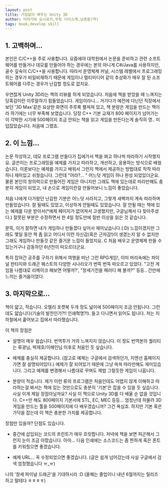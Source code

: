 ```yaml
---
layout: post
title: 거침없이 배우는 Unity 3D
author: 미야가와 요시유키,무토 다이스케,남종환(역)
tags: book,develop skill
---
```


## 1. 고백하며...
본인은 C/C++을 주로 사용합니다. 요즘에야 대학원에서 논문을 준비하고 관련 소프트웨어를 만들거나 데모를 만들어야 하는 경우에는 본의 아니게 C#/Java를 사용하지만, 골수 깊숙이 C/C++을 사용합니다. 따라서 운영체제 커널, 시스템 레벨에서 프로그래밍하는 경우가 비일비재하기 때문에 게임이나 멀티미디어 같이 추상화가 매우 잘 된 소프트웨어를 다루는 경우가 난감할 정도로 없지요.

우연찮게 Unity 3D라는 책의 리뷰를 하게 되었습니다. 처음에 책을 받았을 때 느껴지는 당혹감이란 이루말하기 힘들었습니다. 게임이라니... 거기다가 예전에 다닌던 직장에서 보던 '3D Max'같은 요상한 화면이 주루룩 펼쳐져 있고, 책 분량은 게임을 만드는 책이라 하기에는 너무 부족해 보였습니다. 당장 C++ 기본 교재가 800 페이지가 넘어가는 이 각박한 시기에 500페이지 조금 안되는 책을 읽고 게임을 만든다는게 솔직히 영.. 미덥잖았습니다. 처음에 그랬죠.

## 2. 이 느낌...
논문 작성하고, 데모 프로그램 만들다가 집에가서 책을 펴고 하나씩 따라하기 시작했지요. 글쓴이는 프로그래밍을 예제를 가지고 따라하고, 개선하고, 응용하는 방식으로 배웠습니다. 이론보다는 예제를 가지고 배워서 그런지 책에서 제공하는 방법대로 착착 따라하니 재미있고 쉬웠습니다. 그런데 "어라?... " 어느덧 게임이 하나 완성 되었있더군요. 물론 본인의 창의력으로 만들어진 게임은 아니지만 그래도 책에 있는데로 따라만해도 충분히 게임이 되었고, 내 손으로 게임이란걸 만들어보니 느낌이 좋았습니다.

처음 나에게 다가왔던 난감한 기분은 어느덧 사라지고, 그렇게 새벽까지 계속 따라하며 만들었습니다. 잘 될때도 있었고, 이상하게 안될때도 있었습니다. 잘 안될 때는 책에 있는 예제를 다운 받아서(*예제 페이지가 없어져서 고생했지만, 구글님께서 다 찾아주셨다.) 잘못된 부분은 수정하면서 한 4일 정도만에 절반 이상을 읽은 것 같습니다.

문뜩, 이거 잘하면 내가 게임하나 만들겠다 싶어서 재미났습니다.(:D) 느낌이겠지만 그래도 몇일 동안 책 좀 읽고 어디서 이런 자신감(혹은 근자감!)이 생겼는지 알 수 없지만 그래도 게임하나 만들것 같은 즐거운 느낌이 들었지요. C 처음 배우고 운영체제 만들 수 있는거구나 감동하던 6년전이 떠오르더군요.

특히 잡혀간 공주를 구하기 위해서 여행을 떠난 그런 RPG게임!, 이미 머리속에는 파이널 판타지와 드래곤 퀘스트의 다양한 시나리오가 번뜩 번뜩 떠오르고 있었다. "고전 게임을 나름대로 리메이크 해보면 어떻까?',  "창세기전을 패러디 해 볼까?" 등등.. 간만에 느끼는 즐거움이었다.

## 3. 마지막으로...
책이 얇고, 작습니다. 오렐리 포켓북 두개 정도 넓이에 500페이지 조금 안됩니다. 그런데도 얇습니다(기술의 발전인가?!! 인쇄혁명?!). 들고 다니면서 읽어도 됩니다. 저는 지하철에서 훝어보고 집에서 따라했습니다.

이 책의 장점은 

* 설명이 매우 쉽습니다. 번역투가 거의 느껴지지 않습니다. 이 정도 번역본의 퀄리티는 류광님, 박재호/이해인님 이후로 처음인 듯 싶습니다. 

* 예제를 충실히 제공합니다. (참고로 예제는 구글에서 검색하던가, 지앤선 홈페이지가면 잘 설명되어있다.) 예제가 잘 되어있기 때문에 그냥 쓱쓱 따라만해도 재미있습니다. 그리고 예제를 변경해서 나름대로 꾸며도 제법 그럴듯한 게임이 나옵니다.

* 분량이 적습니다. 제가 이런 류의 프로그램은 처음인데도 어렵지 않게 이해하고 따라하는걸 봐서는 책에 있는 것만으로도 충분히 '기본'은 잡을 수 있을 듯 싶습니다. 사실 이게 제일 장점아닐까요? 사실 이 책으로 Unity 3D를 다 배울 순 없을 것입니다. C++만 해도 800페이지 기본서에 STL, EC, MEC 등등... 엄청난데 하물려 3D 게임을 만드는 툴을 500페이지에 다 배우겠습니까? 그건 욕심죠. 하지만 기본 혹은 가닥을 잡는데 이 책은 충분한 가치를 제공합니다.

장점만 있을까? 단점도 있습니다.

* 중간에 삽입되는 코드의 프린트가 매우 흐릿합니다. 저녁에 책을 보면 피곤해서 그런지 눈이 조금 아팠습니다. 아마... 다음 인쇄에는 소스코드는 좀 찐하게 혹은 폰트를 키워줬으면 좋겠습니다.

* 예제 URL... 꼭 수정되었으면 좋겠습니다. (글은 쉽게 넘어갔는데 사실 구글에서 검색 엄청했습니다 ㅠ_ㅠ)

나의 '창세 파이널 드래곤'을 기대하시라 :D (올해는 졸업이니 내년 6월까지는 릴리즈 하고 말테다 ㅎㅎㅎㅎ)